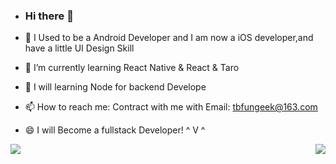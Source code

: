 - ### Hi there 👋

- 🔭 I Used to be a Android Developer and I am now a iOS developer,and have a little UI Design Skill
- 🌱 I’m currently learning React Native & React & Taro
- 👯 I will learning Node for backend Develope
- 📫 How to reach me: Contract with me with Email: tbfungeek@163.com
- 😄 I will Become a fullstack Developer! ^ V ^

<img align="left" src="https://github-readme-stats.vercel.app/api?username=tbfungeek&show_icons=true" />

<img align="right" src="https://github-readme-stats.vercel.app/api/top-langs/?username=tbfungeek&hide=html&count_private=true&show_icons=true" />


